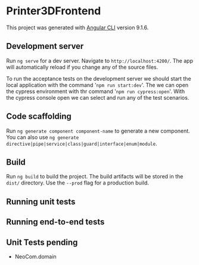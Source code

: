 # Printer3DFrontend

This project was generated with [Angular CLI](https://github.com/angular/angular-cli) version 9.1.6.

## Development server

Run `ng serve` for a dev server. Navigate to `http://localhost:4200/`. The app will automatically reload if you change any of the source files.

To run the acceptance tests on the development server we should start the local application with the command '`npm run start:dev`'. The we can open the cypress environment with thr command '`npm run cypress:open`'.
With the cypress console open we can select and run any of the test scenarios.
## Code scaffolding

Run `ng generate component component-name` to generate a new component. You can also use `ng generate directive|pipe|service|class|guard|interface|enum|module`.

## Build

Run `ng build` to build the project. The build artifacts will be stored in the `dist/` directory. Use the `--prod` flag for a production build.

## Running unit tests


## Running end-to-end tests


## Unit Tests pending
* NeoCom.domain
